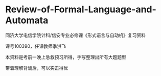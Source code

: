# Review-of-Formal-Language-and-Automata

同济大学电信学院计科/信安专业必修课《形式语言与自动机》复习资料

课号100390，任课教师季洪飞

本资料是考前一晚上急救预习所得，手写整理出所有大题题型

带着理解背诵后，可以突击得优
